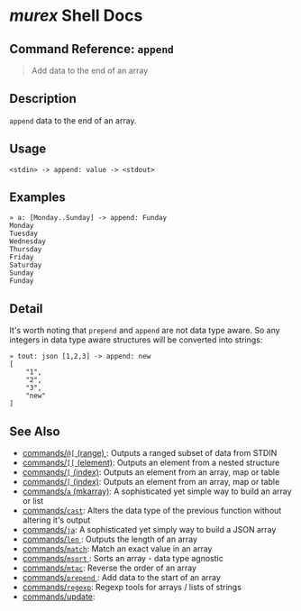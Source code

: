 # _murex_ Shell Docs

## Command Reference: `append`

> Add data to the end of an array

## Description

`append` data to the end of an array.

## Usage

    <stdin> -> append: value -> <stdout>

## Examples

    » a: [Monday..Sunday] -> append: Funday
    Monday
    Tuesday
    Wednesday
    Thursday
    Friday
    Saturday
    Sunday
    Funday

## Detail

It's worth noting that `prepend` and `append` are not data type aware. So 
any integers in data type aware structures will be converted into strings:

    » tout: json [1,2,3] -> append: new 
    [
        "1",
        "2",
        "3",
        "new"
    ]

## See Also

* [commands/`@[` (range) ](../commands/range.md):
  Outputs a ranged subset of data from STDIN
* [commands/`[[` (element)](../commands/element.md):
  Outputs an element from a nested structure
* [commands/`[` (index)](../commands/index.md):
  Outputs an element from an array, map or table
* [commands/`[` (index)](../commands/index.md):
  Outputs an element from an array, map or table
* [commands/`a` (mkarray)](../commands/a.md):
  A sophisticated yet simple way to build an array or list
* [commands/`cast`](../commands/cast.md):
  Alters the data type of the previous function without altering it's output
* [commands/`ja`](../commands/ja.md):
  A sophisticated yet simply way to build a JSON array
* [commands/`len` ](../commands/len.md):
  Outputs the length of an array
* [commands/`match`](../commands/match.md):
  Match an exact value in an array
* [commands/`msort` ](../commands/msort.md):
  Sorts an array - data type agnostic
* [commands/`mtac`](../commands/mtac.md):
  Reverse the order of an array
* [commands/`prepend` ](../commands/prepend.md):
  Add data to the start of an array
* [commands/`regexp`](../commands/regexp.md):
  Regexp tools for arrays / lists of strings
* [commands/update](../commands/update.md):
  